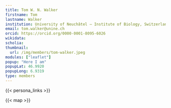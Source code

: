 ```yaml
---
title: Tom W. N. Walker
firstname: Tom
lastname: Walker
institution: University of Neuchâtel – Institute of Biology, Switzerland
email: tom.walker@unine.ch
orcid: https://orcid.org/0000-0001-8095-6026
wikidata:
scholia:
thumbnail:
  url: /img/members/tom-walker.jpeg
modules: ["leaflet"]
popup: "Here I am"
popupLat: 46.9920
popupLong: 6.9319
type: members
---
```


{{< persona_links >}}

{{< map >}}
